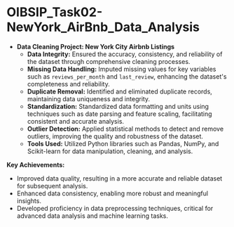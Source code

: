 # OIBSIP_Task02-NewYork_AirBnb_Data_Analysis

- **Data Cleaning Project: New York City Airbnb Listings**
  - **Data Integrity:** Ensured the accuracy, consistency, and reliability of the dataset through comprehensive cleaning processes.
  - **Missing Data Handling:** Imputed missing values for key variables such as `reviews_per_month` and `last_review`, enhancing the dataset's completeness and reliability.
  - **Duplicate Removal:** Identified and eliminated duplicate records, maintaining data uniqueness and integrity.
  - **Standardization:** Standardized data formatting and units using techniques such as date parsing and feature scaling, facilitating consistent and accurate analysis.
  - **Outlier Detection:** Applied statistical methods to detect and remove outliers, improving the quality and robustness of the dataset.
  - **Tools Used:** Utilized Python libraries such as Pandas, NumPy, and Scikit-learn for data manipulation, cleaning, and analysis.

**Key Achievements:**
  - Improved data quality, resulting in a more accurate and reliable dataset for subsequent analysis.
  - Enhanced data consistency, enabling more robust and meaningful insights.
  - Developed proficiency in data preprocessing techniques, critical for advanced data analysis and machine learning tasks.

